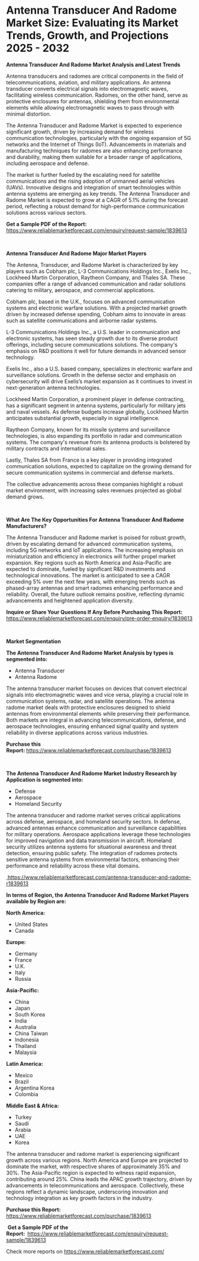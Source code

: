 <p><h1>Antenna Transducer And Radome Market Size: Evaluating its Market Trends, Growth, and Projections 2025 - 2032</h1></p><p><strong>Antenna Transducer And Radome Market Analysis and Latest Trends</strong></p>
<p><p>Antenna transducers and radomes are critical components in the field of telecommunications, aviation, and military applications. An antenna transducer converts electrical signals into electromagnetic waves, facilitating wireless communication. Radomes, on the other hand, serve as protective enclosures for antennas, shielding them from environmental elements while allowing electromagnetic waves to pass through with minimal distortion. </p><p>The Antenna Transducer and Radome Market is expected to experience significant growth, driven by increasing demand for wireless communication technologies, particularly with the ongoing expansion of 5G networks and the Internet of Things (IoT). Advancements in materials and manufacturing techniques for radomes are also enhancing performance and durability, making them suitable for a broader range of applications, including aerospace and defense.</p><p>The market is further fueled by the escalating need for satellite communications and the rising adoption of unmanned aerial vehicles (UAVs). Innovative designs and integration of smart technologies within antenna systems are emerging as key trends. The Antenna Transducer and Radome Market is expected to grow at a CAGR of 5.1% during the forecast period, reflecting a robust demand for high-performance communication solutions across various sectors.</p></p>
<p><strong>Get a Sample PDF of the Report:&nbsp;</strong> <a href="https://www.reliablemarketforecast.com/enquiry/request-sample/1839613?utm_campaign=2441&utm_medium=2&utm_source=Github&utm_content=ia&utm_term=13022025&utm_id=antenna-transducer-and-radome">https://www.reliablemarketforecast.com/enquiry/request-sample/1839613</a></p>
<p>&nbsp;</p>
<p><strong>Antenna Transducer And Radome Major Market Players</strong></p>
<p><p>The Antenna, Transducer, and Radome Market is characterized by key players such as Cobham plc, L-3 Communications Holdings Inc., Exelis Inc., Lockheed Martin Corporation, Raytheon Company, and Thales SA. These companies offer a range of advanced communication and radar solutions catering to military, aerospace, and commercial applications.</p><p>Cobham plc, based in the U.K., focuses on advanced communication systems and electronic warfare solutions. With a projected market growth driven by increased defense spending, Cobham aims to innovate in areas such as satellite communications and airborne radar systems.</p><p>L-3 Communications Holdings Inc., a U.S. leader in communication and electronic systems, has seen steady growth due to its diverse product offerings, including secure communications solutions. The company's emphasis on R&D positions it well for future demands in advanced sensor technology.</p><p>Exelis Inc., also a U.S. based company, specializes in electronic warfare and surveillance solutions. Growth in the defense sector and emphasis on cybersecurity will drive Exelis’s market expansion as it continues to invest in next-generation antenna technologies.</p><p>Lockheed Martin Corporation, a prominent player in defense contracting, has a significant segment in antenna systems, particularly for military jets and naval vessels. As defense budgets increase globally, Lockheed Martin anticipates substantial growth, especially in signal intelligence.</p><p>Raytheon Company, known for its missile systems and surveillance technologies, is also expanding its portfolio in radar and communication systems. The company's revenue from its antenna products is bolstered by military contracts and international sales.</p><p>Lastly, Thales SA from France is a key player in providing integrated communication solutions, expected to capitalize on the growing demand for secure communication systems in commercial and defense markets.</p><p>The collective advancements across these companies highlight a robust market environment, with increasing sales revenues projected as global demand grows.</p></p>
<p>&nbsp;</p>
<p><strong>What Are The Key Opportunities For Antenna Transducer And Radome Manufacturers?</strong></p>
<p><p>The Antenna Transducer and Radome market is poised for robust growth, driven by escalating demand for advanced communication systems, including 5G networks and IoT applications. The increasing emphasis on miniaturization and efficiency in electronics will further propel market expansion. Key regions such as North America and Asia-Pacific are expected to dominate, fueled by significant R&D investments and technological innovations. The market is anticipated to see a CAGR exceeding 5% over the next few years, with emerging trends such as phased-array antennas and smart radomes enhancing performance and reliability. Overall, the future outlook remains positive, reflecting dynamic advancements and heightened application diversity.</p></p>
<p><strong>Inquire or Share Your Questions If Any Before Purchasing This Report:</strong> <a href="https://www.reliablemarketforecast.com/enquiry/pre-order-enquiry/1839613?utm_campaign=2441&utm_medium=2&utm_source=Github&utm_content=ia&utm_term=13022025&utm_id=antenna-transducer-and-radome">https://www.reliablemarketforecast.com/enquiry/pre-order-enquiry/1839613</a></p>
<p>&nbsp;</p>
<p><strong>Market Segmentation</strong></p>
<p><strong>The Antenna Transducer And Radome Market Analysis by types is segmented into:</strong></p>
<p><ul><li>Antenna Transducer</li><li>Antenna Radome</li></ul></p>
<p><p>The antenna transducer market focuses on devices that convert electrical signals into electromagnetic waves and vice versa, playing a crucial role in communication systems, radar, and satellite operations. The antenna radome market deals with protective enclosures designed to shield antennas from environmental elements while preserving their performance. Both markets are integral in advancing telecommunications, defense, and aerospace technologies, ensuring enhanced signal quality and system reliability in diverse applications across various industries.</p></p>
<p><strong>Purchase this Report:&nbsp;</strong><a href="https://www.reliablemarketforecast.com/purchase/1839613?utm_campaign=2441&utm_medium=2&utm_source=Github&utm_content=ia&utm_term=13022025&utm_id=antenna-transducer-and-radome">https://www.reliablemarketforecast.com/purchase/1839613</a></p>
<p>&nbsp;</p>
<p><strong>The Antenna Transducer And Radome Market Industry Research by Application is segmented into:</strong></p>
<p><ul><li>Defense</li><li>Aerospace</li><li>Homeland Security</li></ul></p>
<p><p>The antenna transducer and radome market serves critical applications across defense, aerospace, and homeland security sectors. In defense, advanced antennas enhance communication and surveillance capabilities for military operations. Aerospace applications leverage these technologies for improved navigation and data transmission in aircraft. Homeland security utilizes antenna systems for situational awareness and threat detection, ensuring public safety. The integration of radomes protects sensitive antenna systems from environmental factors, enhancing their performance and reliability across these vital domains.</p></p>
<p><a href="https://www.reliablemarketforecast.com/antenna-transducer-and-radome-r1839613?utm_campaign=2441&utm_medium=2&utm_source=Github&utm_content=ia&utm_term=13022025&utm_id=antenna-transducer-and-radome">&nbsp;https://www.reliablemarketforecast.com/antenna-transducer-and-radome-r1839613</a></p>
<p><strong>In terms of Region, the Antenna Transducer And Radome Market Players available by Region are:</strong></p>
<p>
    <p> <strong> North America: </strong>
        <ul>
            <li>United States</li>
            <li>Canada</li>
        </ul>
        </p> 
    <p> <strong> Europe: </strong>
        <ul>
            <li>Germany</li>
            <li>France</li>
            <li>U.K.</li>
            <li>Italy</li>
            <li>Russia</li>
        </ul>
        </p> 
    <p> <strong> Asia-Pacific: </strong>
        <ul>
            <li>China</li>
            <li>Japan</li>
            <li>South Korea</li>
            <li>India</li>
            <li>Australia</li>
            <li>China Taiwan</li>
            <li>Indonesia</li>
            <li>Thailand</li>
            <li>Malaysia</li>
        </ul>
        </p> 
    <p> <strong> Latin America: </strong>
        <ul>
            <li>Mexico</li>
            <li>Brazil</li>
            <li>Argentina Korea</li>
            <li>Colombia</li>
        </ul>
        </p> 
    <p> <strong> Middle East & Africa: </strong>
        <ul>
            <li>Turkey</li>
            <li>Saudi</li>
            <li>Arabia</li>
            <li>UAE</li>
            <li>Korea</li>
        </ul>
    </p>
    </p>
<p><p>The antenna transducer and radome market is experiencing significant growth across various regions. North America and Europe are projected to dominate the market, with respective shares of approximately 35% and 30%. The Asia-Pacific region is expected to witness rapid expansion, contributing around 25%. China leads the APAC growth trajectory, driven by advancements in telecommunications and aerospace. Collectively, these regions reflect a dynamic landscape, underscoring innovation and technology integration as key growth factors in the industry.</p></p>
<p><strong>Purchase this Report: </strong><a href="https://www.reliablemarketforecast.com/purchase/1839613?utm_campaign=2441&utm_medium=2&utm_source=Github&utm_content=ia&utm_term=13022025&utm_id=antenna-transducer-and-radome">https://www.reliablemarketforecast.com/purchase/1839613</a></p>
<p>&nbsp;<strong>Get a Sample PDF of the Report:&nbsp;&nbsp;</strong><a href="https://www.reliablemarketforecast.com/enquiry/request-sample/1839613?utm_campaign=2441&utm_medium=2&utm_source=Github&utm_content=ia&utm_term=13022025&utm_id=antenna-transducer-and-radome">https://www.reliablemarketforecast.com/enquiry/request-sample/1839613</a></p>
<p><strong></strong></p>
<p>Check more reports on <a href="https://www.reliablemarketforecast.com/?utm_campaign=2441&utm_medium=2&utm_source=Github&utm_content=ia&utm_term=13022025&utm_id=antenna-transducer-and-radome">https://www.reliablemarketforecast.com/</a></p>